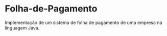 # Folha-de-Pagamento
Implementação de um sistema de folha de pagamento de uma empresa na linguagem Java.
